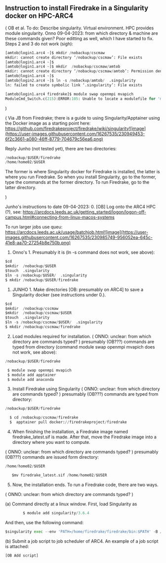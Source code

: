 ## Instruction to install Firedrake in a Singularity docker on HPC-ARC4

( OB et al. To do: Describe singularity. Virtual environment. HPC provides module singularity.
Onno 09-04-2023: from which directory & machine are these commands given?
Poor editting as well, which I have started to fix. Steps 2 and 3 do not work (sigh):
```Python
[amtob@login1.arc4 ~]$ mkdir /nobackup/cscmaw
mkdir: cannot create directory ‘/nobackup/cscmaw’: File exists
[amtob@login1.arc4 ~]$ 
[amtob@login1.arc4 ~]$ mkdir  /nobackup/cscmaw/amtob
mkdir: cannot create directory ‘/nobackup/cscmaw/amtob’: Permission denied
[amtob@login1.arc4 ~]$ 
[amtob@login2.arc4 ~]$ ln -s /nobackup/amtob/  .singularity
ln: failed to create symbolic link ‘.singularity’: File exists

[amtob@login1.arc4 firedrake]$ module swap openmpi mvapich
ModuleCmd_Switch.c(215):ERROR:105: Unable to locate a modulefile for 'mvapich'
```
)

( Via JB from Firedrake; there is a guide to using Singularity/Apptainer using the Docker image as a starting point here: https://github.com/firedrakeproject/firedrake/wiki/singularity![image](https://user-images.githubusercontent.com/16267535/230949453-6f2c3661-a080-46ff-8779-704679c56ea6.png) 

Reply Junho (not tested yet), there are two directories:
```Python
/nobackup/$USER/firedrake
/home/home02/$USER
```

The former is where Singularity docker for Firedrake is installed, the latter is where you run Firedrake. So when you install Singularity, go to the former, type the commands at the former directory. To run Firedrake, go to the latter directory. 


)


Junho's instructions to date 09-04-2023:
0. [OB] Log onto the ARC4 HPC (?), see: https://arcdocs.leeds.ac.uk/getting_started/logon/logon-off-campus.html#connecting-from-linux-macos-systems

To run larger jobs use queu:
https://arcdocs.leeds.ac.uk/usage/batchjob.html![image](https://user-images.githubusercontent.com/16267535/230985749-956052ea-645c-41e8-aa70-27254b8e750b.png)


1. Onno's 1. Presumably it is (ln -s command does not work, see above):
  ```Python
  $cd
  $mkdir  /nobackup/$USER
  $touch  .singularity
  $ln -s /nobackup/$USER/  .singularity
  $ mkdir /nobackup/$USER/firedrake
  
  
```

1.	JUNHO 1. Make directories [OB: presumably on ARC4] to save a Singularity docker (see instructions under 0.).
  ```Python
  $cd
  $mkdir  /nobackup/cscmaw
  $mkdir  /nobackup/cscmaw/$USER
  $touch  .singularity
  $ln -s /nobackup/cscmaw/$USER/  .singularity
  $ mkdir /nobackup/cscmaw/firedrake
  
```
2.	Load modules required for installation. ( ONNO: unclear: from which directory are commands typed? ) presumably (OB???) commands are typed from directory (command module swap openmpi mvapich does not work, see above):
```Python
/nobackup/$USER/firedrake
```


```Python
 $ module swap openmpi mvapich
 $ module add apptainer
 $ module add anaconda
```
       
3.	Install Firedrake using Singularity ( ONNO: unclear: from which directory are commands typed? ) presumably (OB???) commands are typed from directory:
```Python
/nobackup/$USER/firedrake
```


```Python
  $ cd /nobackup/cscmaw/firedrake
  $  apptainer pull docker://firedrakeproject/firedrake
  ```
4.	When finishing the installation, a Firedrake image named firedrake_latest.sif is made.
After that, move the Firedrake image into a directory where you want to compute.

( ONNO: unclear: from which directory are commands typed? ) presumably (OB???) commands are issued form directory:
```Python
/home/home02/$USER
```

```Python
   $mv firedrake_latest.sif /home/home02/$USER
```

5.	Now, the installation ends. To run a Firedrake code, there are two ways.

( ONNO: unclear: from which directory are commands typed? )

(a)	Command directly at a linux window. First, load Singularity as 
```Python
        $ module add singularity/3.6.4
```
  
  And then, use the following command:
  
```Python
$singularity exec --env 'PATH=/home/firedrake/firedrake/bin:$PATH' -B /run -B /nobackup -B ~/.cache:/home/firedrake/firedrake/.cache firedrake_latest.sif python BL_test.py
```

(b)	Submit a job script to job scheduler of ARC4. An example of a job script is attached:
```Python
[OB Add script]
```

